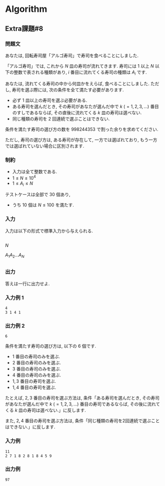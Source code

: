 # Algorithm

## Extra課題#8

### 問題文

あなたは, 回転寿司屋「アルゴ寿司」で寿司を食べることにしました.

「アルゴ寿司」では, これから $N$ 皿の寿司が流れてきます. 寿司には $1$ 以上 $N$ 以下の整数で表される種類があり, $i$ 番目に流れてくる寿司の種類は $A_i$ です.

あなたは, 流れてくる寿司の中から何皿かをえらば, 食べることにしました. ただし, 寿司を選ぶ際には, 次の条件を全て満たす必要があります.

- 必ず $1$ 皿以上の寿司を選ぶ必要がある.
- ある寿司を選んだとき, その寿司があなたが選んだ中で $k$ $(=1,2,3,…)$ 番目のすしであるならば, その直後に流れてくる $k$ 皿の寿司は選べない.
- 同じ種類の寿司を $2$ 回連続で選ぶことはできない.

条件を満たす寿司の選び方の数を $998244353$ で割った余りを求めてください.

ただし, 寿司の選び方は, ある寿司が存在して, 一方では選ばれており, もう一方では選ばれていない場合に区別されます.

### 制約

- 入力は全て整数である.
- $1 \leq N \leq 10^4$
- $1 \leq A_i \leq N$

テストケースは全部で $30$ 個あり,

- うち $10$ 個は $N \leq 100$ を満たす.

### 入力

入力は以下の形式で標準入力から与えられる.

##

$N$

$A_1　A_2　…　A_N$

##

### 出力

答えは一行に出力せよ.

### 入力例 1
```
4
3 1 4 1
```

### 出力例 2
```
6
```

条件を満たす寿司の選び方は, 以下の $6$ 個です.

- $1$ 番目の寿司のみを選ぶ.
- $2$ 番目の寿司のみを選ぶ.
- $3$ 番目の寿司のみを選ぶ.
- $4$ 番目の寿司のみを選ぶ.
- $1, 3$ 番目の寿司を選ぶ.
- $1, 4$ 番目の寿司を選ぶ.

たとえば, $2,3$ 番目の寿司を選ぶ方法は, 条件「ある寿司を選んだとき, その寿司があなたが選んだ中で $k$ $(=1,2,3,…)$ 番目の寿司であるならば, その後に流れてくる $k$ 皿の寿司は選べない.」に反します.

また, $2,4$ 番目の寿司を選ぶ方法は, 条件「同じ種類の寿司を2回連続で選ぶことはできない.」に反します.

### 入力例
```
11
2 7 1 8 2 8 1 8 4 5 9
```

### 出力例
```
97
```
